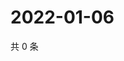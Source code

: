 # 2022-01-06

共 0 条

<!-- BEGIN WEIBO -->
<!-- 最后更新时间 Thu Jan 06 2022 19:12:58 GMT+0800 (China Standard Time) -->

<!-- END WEIBO -->
